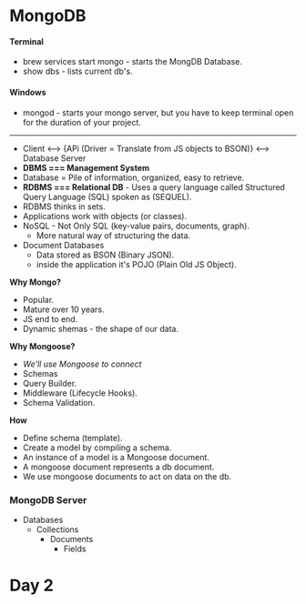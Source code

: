 # MongoDB

#### Terminal

* brew services start mongo - starts the MongDB Database.
* show dbs - lists current db's.

#### Windows

* mongod - starts your mongo server, but you have to keep terminal open for the duration of your project.

---

* Client <--> {APi (Driver = Translate from JS objects to BSON)} <--> Database Server
* **DBMS === Management System**
* Database = Pile of information, organized, easy to retrieve.
* **RDBMS === Relational DB** - Uses a query language called Structured Query Language (SQL) spoken as (SEQUEL).
* RDBMS thinks in sets.
* Applications work with objects (or classes).
* NoSQL - Not Only SQL (key-value pairs, documents, graph).
  * More natural way of structuring the data.
* Document Databases
  * Data stored as BSON (Binary JSON).
  * inside the application it's POJO (Plain Old JS Object).

**Why Mongo?**

* Popular.
* Mature over 10 years.
* JS end to end.
* Dynamic shemas - the shape of our data.

**Why Mongoose?**

* _We'll use Mongoose to connect_
* Schemas
* Query Builder.
* Middleware (Lifecycle Hooks).
* Schema Validation.

**How**

* Define schema (template).
* Create a model by compiling a schema.
* An instance of a model is a Mongoose document.
* A mongoose document represents a db document.
* We use mongoose documents to act on data on the db.

### MongoDB Server

* Databases
  * Collections
    * Documents
      * Fields

# Day 2
